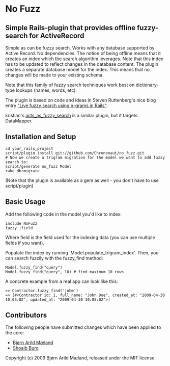 # No Fuzz
## Simple Rails-plugin that provides offline fuzzy-search for ActiveRecord

Simple as can be fuzzy search. Works with any database supported by Active
Record. No dependencies. The notion of being offline means that it creates an
index which the search algorithm leverages. Note that this index has to be
updated to reflect changes in the database content. The plugin creates a
separate database model for the index. This means that no changes will be made
to your existing schema.

Note that this family of fuzzy search techniques work best on dictionary-type
lookups (names, words, etc).

The plugin is based on code and ideas in Steven Ruttenberg's nice blog entry
["Live fuzzy search using n-grams in Rails"](http://unirec.blogspot.com/2007/12/live-fuzzy-search-using-n-grams-in.html).

kristian's
[acts_as_fuzzy_search](http://github.com/mkristian/kristians_rails_plugins/tree/master/act_as_fuzzy_search)
is a similar plugin, but it targets DataMapper.

## Installation and Setup

    cd your_rails_project
    script/plugin install git://github.com/Chrononaut/no_fuzz.git
    # Now we create a trigram migration for the model we want to add fuzzy search to:
    script/generate no_fuzz Model
    rake db:migrate

(Note that the plugin is available as a gem as well - you don't have to use script/plugin)

## Basic Usage

Add the following code in the model you'd like to index:

    include NoFuzz
    fuzzy :field

Where field is the field used for the indexing data (you can use multiple fields
if you want).

Populate the index by running 'Model.populate_trigram_index'. Then, you can
search fuzzily with the fuzzy_find method:

    Model.fuzzy_find("query")
    Model.fuzzy_find("query", 10) # find maximum 10 rows

A concrete example from a real app can look like this:

    >> Contractor.fuzzy_find('johm')
    => [#<Contractor id: 1, full_name: "John Doe", created_at: "2009-04-30 10:05:02", updated_at: "2009-04-30 10:05:02">]

## Contributors

The following people have submitted changes which have been applied to the core:

* [Bjørn Arild Mæland](http://github.com/Chrononaut)
* [Shoaib Burq](http://github.com/sabman)

Copyright (c) 2009 Bjørn Arild Mæland, released under the MIT license
